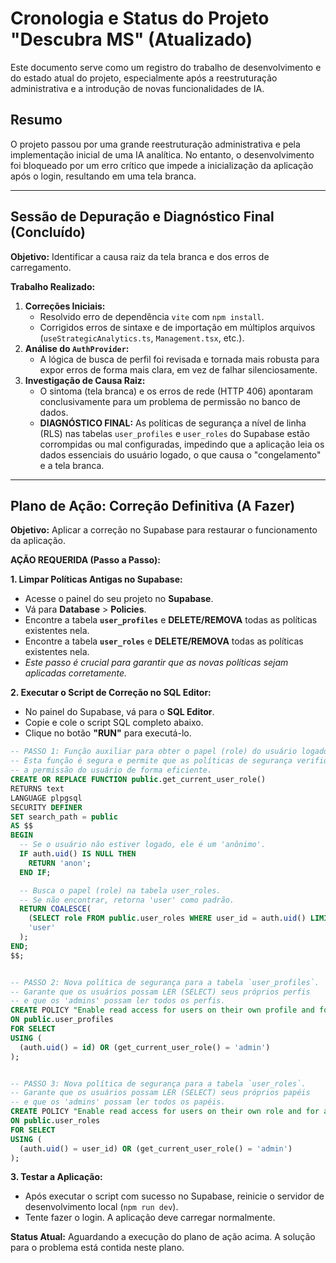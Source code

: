 # Cronologia e Status do Projeto "Descubra MS" (Atualizado)

Este documento serve como um registro do trabalho de desenvolvimento e do estado atual do projeto, especialmente após a reestruturação administrativa e a introdução de novas funcionalidades de IA.

## Resumo
O projeto passou por uma grande reestruturação administrativa e pela implementação inicial de uma IA analítica. No entanto, o desenvolvimento foi bloqueado por um erro crítico que impede a inicialização da aplicação após o login, resultando em uma tela branca.

---

## Sessão de Depuração e Diagnóstico Final (Concluído)

**Objetivo:** Identificar a causa raiz da tela branca e dos erros de carregamento.

**Trabalho Realizado:**
1.  **Correções Iniciais:**
    *   Resolvido erro de dependência `vite` com `npm install`.
    *   Corrigidos erros de sintaxe e de importação em múltiplos arquivos (`useStrategicAnalytics.ts`, `Management.tsx`, etc.).
2.  **Análise do `AuthProvider`:**
    *   A lógica de busca de perfil foi revisada e tornada mais robusta para expor erros de forma mais clara, em vez de falhar silenciosamente.
3.  **Investigação de Causa Raiz:**
    *   O sintoma (tela branca) e os erros de rede (HTTP 406) apontaram conclusivamente para um problema de permissão no banco de dados.
    *   **DIAGNÓSTICO FINAL:** As políticas de segurança a nível de linha (RLS) nas tabelas `user_profiles` e `user_roles` do Supabase estão corrompidas ou mal configuradas, impedindo que a aplicação leia os dados essenciais do usuário logado, o que causa o "congelamento" e a tela branca.

---

## Plano de Ação: Correção Definitiva (A Fazer)

**Objetivo:** Aplicar a correção no Supabase para restaurar o funcionamento da aplicação.

**AÇÃO REQUERIDA (Passo a Passo):**

**1. Limpar Políticas Antigas no Supabase:**
   *   Acesse o painel do seu projeto no **Supabase**.
   *   Vá para **Database** > **Policies**.
   *   Encontre a tabela **`user_profiles`** e **DELETE/REMOVA** todas as políticas existentes nela.
   *   Encontre a tabela **`user_roles`** e **DELETE/REMOVA** todas as políticas existentes nela.
   *   *Este passo é crucial para garantir que as novas políticas sejam aplicadas corretamente.*

**2. Executar o Script de Correção no SQL Editor:**
   *   No painel do Supabase, vá para o **SQL Editor**.
   *   Copie e cole o script SQL completo abaixo.
   *   Clique no botão **"RUN"** para executá-lo.

```sql
-- PASSO 1: Função auxiliar para obter o papel (role) do usuário logado.
-- Esta função é segura e permite que as políticas de segurança verifiquem
-- a permissão do usuário de forma eficiente.
CREATE OR REPLACE FUNCTION public.get_current_user_role()
RETURNS text
LANGUAGE plpgsql
SECURITY DEFINER
SET search_path = public
AS $$
BEGIN
  -- Se o usuário não estiver logado, ele é um 'anônimo'.
  IF auth.uid() IS NULL THEN
    RETURN 'anon';
  END IF;

  -- Busca o papel (role) na tabela user_roles.
  -- Se não encontrar, retorna 'user' como padrão.
  RETURN COALESCE(
    (SELECT role FROM public.user_roles WHERE user_id = auth.uid() LIMIT 1),
    'user'
  );
END;
$$;


-- PASSO 2: Nova política de segurança para a tabela `user_profiles`.
-- Garante que os usuários possam LER (SELECT) seus próprios perfis
-- e que os 'admins' possam ler todos os perfis.
CREATE POLICY "Enable read access for users on their own profile and for admins"
ON public.user_profiles
FOR SELECT
USING (
  (auth.uid() = id) OR (get_current_user_role() = 'admin')
);


-- PASSO 3: Nova política de segurança para a tabela `user_roles`.
-- Garante que os usuários possam LER (SELECT) seus próprios papéis
-- e que os 'admins' possam ler todos os papéis.
CREATE POLICY "Enable read access for users on their own role and for admins"
ON public.user_roles
FOR SELECT
USING (
  (auth.uid() = user_id) OR (get_current_user_role() = 'admin')
);
```

**3. Testar a Aplicação:**
   *   Após executar o script com sucesso no Supabase, reinicie o servidor de desenvolvimento local (`npm run dev`).
   *   Tente fazer o login. A aplicação deve carregar normalmente.

**Status Atual:** Aguardando a execução do plano de ação acima. A solução para o problema está contida neste plano. 